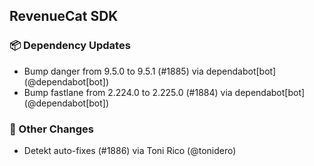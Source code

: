 ## RevenueCat SDK
### 📦 Dependency Updates
* Bump danger from 9.5.0 to 9.5.1 (#1885) via dependabot[bot] (@dependabot[bot])
* Bump fastlane from 2.224.0 to 2.225.0 (#1884) via dependabot[bot] (@dependabot[bot])

### 🔄 Other Changes
* Detekt auto-fixes (#1886) via Toni Rico (@tonidero)
